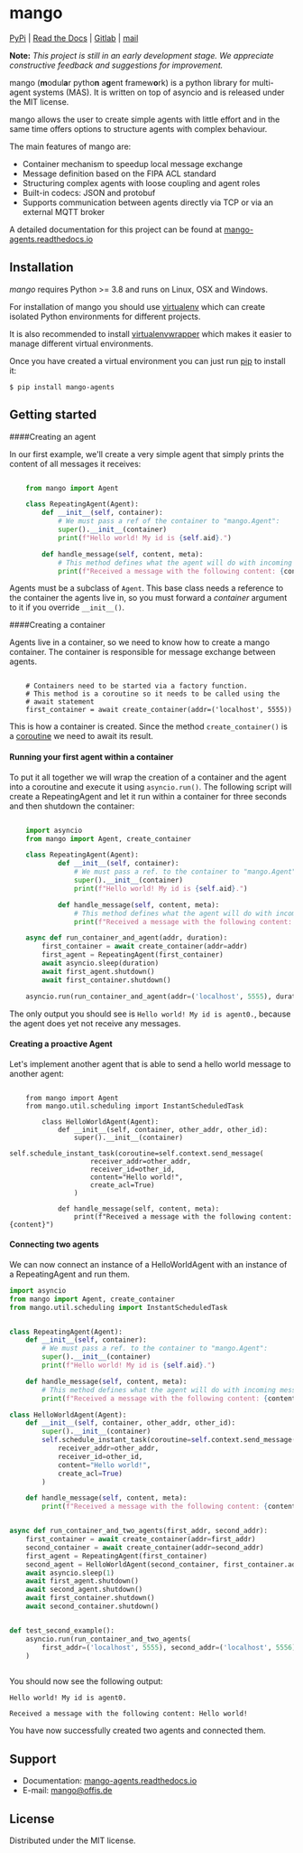 # mango

[PyPi](https://pypi.org/project/mango-agents/) | [Read the Docs](https://mango-agents.readthedocs.io)
| [Gitlab](https://gitlab.com/mango-agents/mango) | [mail](mango@offis.de)

**Note:** _This project is still in an early development stage. 
We appreciate constructive feedback and suggestions for improvement._

mango (**m**odul**a**r pytho**n** a**g**ent framew**o**rk) is a python library for multi-agent systems (MAS).
It is written on top of asyncio and is released under the MIT license.

mango allows the user to create simple agents with little effort and in the same time offers options 
to structure agents with complex behaviour.

The main features of mango are:
 - Container mechanism to speedup local message exchange
 - Message definition based on the FIPA ACL standard
 - Structuring complex agents with loose coupling and agent roles
 - Built-in codecs: JSON and protobuf
 - Supports communication between agents directly via TCP or via an external MQTT broker

A detailed documentation for this project can be found at [mango-agents.readthedocs.io](mango-agents.readthedocs.io)

## Installation

*mango* requires Python >= 3.8 and runs on Linux, OSX and Windows.

For installation of mango you should use
[virtualenv](https://virtualenv.pypa.io/en/latest/#) which can create isolated Python environments for different projects.

It is also recommended to install
[virtualenvwrapper](https://virtualenvwrapper.readthedocs.io/en/latest/index.html)
which makes it easier to manage different virtual environments.

Once you have created a virtual environment you can just run [pip](https://pip.pypa.io/en/stable/) to install it:

    $ pip install mango-agents

## Getting started

####Creating an agent

In our first example, we'll create a very simple agent that simply prints the content of
all messages it receives:

```python

    from mango import Agent

    class RepeatingAgent(Agent):
        def __init__(self, container):
            # We must pass a ref of the container to "mango.Agent":
            super().__init__(container)
            print(f"Hello world! My id is {self.aid}.")

        def handle_message(self, content, meta):
            # This method defines what the agent will do with incoming messages.
            print(f"Received a message with the following content: {content}")
```
Agents must be a subclass of `Agent`. This base class needs
a reference to the container the agents live in, so you must forward
a *container* argument to it if you override `__init__()`.

####Creating a container

Agents live in a container, so we need to know how to create a mango container.
The container is responsible for message exchange between agents.

```python3

    # Containers need to be started via a factory function.
    # This method is a coroutine so it needs to be called using the
    # await statement
    first_container = await create_container(addr=('localhost', 5555))
```

This is how a container is created. Since the method `create_container()` is a
[coroutine](https://docs.python.org/3.9/library/asyncio-task.html) we need to await its result. 

#### Running your first agent within a container

To put it all together we will wrap the creation of a container and the agent into a coroutine
and execute it using `asyncio.run()`.
The following script will create a RepeatingAgent
and let it run within a container for three seconds and
then shutdown the container:

```python

    import asyncio
    from mango import Agent, create_container

    class RepeatingAgent(Agent):
            def __init__(self, container):
                # We must pass a ref. to the container to "mango.Agent":
                super().__init__(container)
                print(f"Hello world! My id is {self.aid}.")

            def handle_message(self, content, meta):
                # This method defines what the agent will do with incoming messages.
                print(f"Received a message with the following content: {content}")

    async def run_container_and_agent(addr, duration):
        first_container = await create_container(addr=addr)
        first_agent = RepeatingAgent(first_container)
        await asyncio.sleep(duration)
        await first_agent.shutdown()
        await first_container.shutdown()

    asyncio.run(run_container_and_agent(addr=('localhost', 5555), duration=3))
```
The only output you should see is `Hello world! My id is agent0.`, because
the agent does yet not receive any messages.

#### Creating a proactive Agent

Let's implement another agent that is able to send a hello world message
to another agent:

```python3

    from mango import Agent
    from mango.util.scheduling import InstantScheduledTask

        class HelloWorldAgent(Agent):
            def __init__(self, container, other_addr, other_id):
                super().__init__(container)
                self.schedule_instant_task(coroutine=self.context.send_message(
                    receiver_addr=other_addr,
                    receiver_id=other_id,
                    content="Hello world!",
                    create_acl=True)
                )

            def handle_message(self, content, meta):
                print(f"Received a message with the following content: {content}")
```
#### Connecting two agents
We can now connect an instance of a HelloWorldAgent with an instance of a RepeatingAgent and run them.
```python
import asyncio
from mango import Agent, create_container
from mango.util.scheduling import InstantScheduledTask


class RepeatingAgent(Agent):
    def __init__(self, container):
        # We must pass a ref. to the container to "mango.Agent":
        super().__init__(container)
        print(f"Hello world! My id is {self.aid}.")

    def handle_message(self, content, meta):
        # This method defines what the agent will do with incoming messages.
        print(f"Received a message with the following content: {content}")

class HelloWorldAgent(Agent):
    def __init__(self, container, other_addr, other_id):
        super().__init__(container)
        self.schedule_instant_task(coroutine=self.context.send_message(
            receiver_addr=other_addr,
            receiver_id=other_id,
            content="Hello world!",
            create_acl=True)
        )

    def handle_message(self, content, meta):
        print(f"Received a message with the following content: {content}")


async def run_container_and_two_agents(first_addr, second_addr):
    first_container = await create_container(addr=first_addr)
    second_container = await create_container(addr=second_addr)
    first_agent = RepeatingAgent(first_container)
    second_agent = HelloWorldAgent(second_container, first_container.addr, first_agent.aid)
    await asyncio.sleep(1)
    await first_agent.shutdown()
    await second_agent.shutdown()
    await first_container.shutdown()
    await second_container.shutdown()


def test_second_example():
    asyncio.run(run_container_and_two_agents(
        first_addr=('localhost', 5555), second_addr=('localhost', 5556))
    )
    
```

You should now see the following output:

`Hello world! My id is agent0.`

`Received a message with the following content: Hello world!`

You have now successfully created two agents and connected them.

## Support
- Documentation: [mango-agents.readthedocs.io](mango-agents.readthedocs.io)
- E-mail: [mango@offis.de](mango@offis.de)

## License

Distributed under the MIT license. 

[comment]: <> (##TODO  Release History * 0.0.1 First TCPContainer with json)
[comment]: <> (* 0.0.2 * Added MQTTContainer and protobuf support  )

